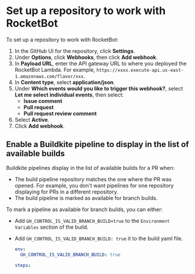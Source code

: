 # Set up a repository to work with RocketBot

To set up a repository to work with RocketBot:

1. In the GitHub UI for the repository, click **Settings**.
1. Under **Options**, click **Webhooks**, then click **Add webhook**.
1. In **Payload URL**, enter the API gateway URL to where you deployed the RocketBot Lambda. For example, `https://xxxx.execute-api.us-east-1.amazonaws.com/flavor/xxx`.
1. In **Content type**, select **application/json**.
1. Under **Which events would you like to trigger this webhook?**, select **Let me select individual events**, then select:
   - **Issue comment**
   - **Pull request**
   - **Pull request review comment**
1. Select **Active**.
1. Click **Add webhook**.

## Enable a Buildkite pipeline to display in the list of available builds

Buildkite pipelines display in the list of available builds for a PR when:

- The build pipeline repository matches the one where the PR was opened. For example, you don't want pipelines for one repository displaying for PRs in a different repository.
- The build pipeline is marked as available for branch builds.

To mark a pipeline as available for branch builds, you can either:

- Add `GH_CONTROL_IS_VALID_BRANCH_BUILD=true` to the `Environment Variables` section of the build.
- Add `GH_CONTROL_IS_VALID_BRANCH_BUILD: true` it to the build yaml file.

  ```yaml
  env:
    GH_CONTROL_IS_VALID_BRANCH_BUILD: true

  steps:
  ```
